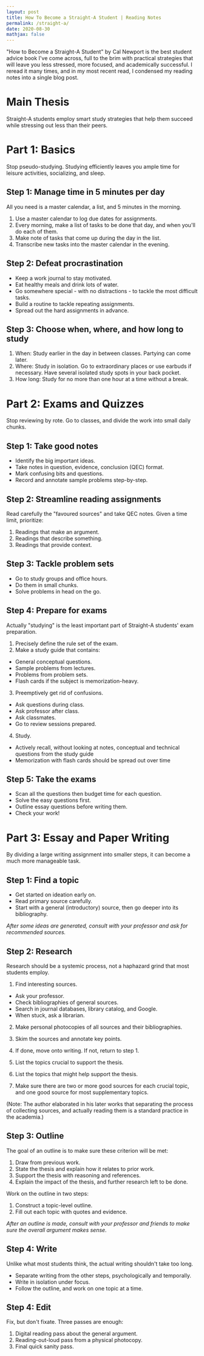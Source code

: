 ```yaml
---
layout: post
title: How To Become a Straight-A Student | Reading Notes
permalink: /straight-a/
date: 2020-08-30
mathjax: false
---
```


"How to Become a Straight-A Student" by Cal Newport is the best student advice book I've come across, full to the brim with practical strategies that will leave you less stressed, more focused, and academically successful. I reread it many times, and in my most recent read, I condensed my reading notes into a single blog post.

# Main Thesis

Straight-A students employ smart study strategies that help them succeed while stressing out less than their peers.

# Part 1: Basics

Stop pseudo-studying. Studying efficiently leaves you ample time for leisure activities, socializing, and sleep.

## Step 1: Manage time in 5 minutes per day

All you need is a master calendar, a list, and 5 minutes in the morning.

1. Use a master calendar to log due dates for assignments.
2. Every morning, make a list of tasks to be done that day, and when you'll do each of them.
3. Make note of tasks that come up during the day in the list.
4. Transcribe new tasks into the master calendar in the evening.

## Step 2: Defeat procrastination

* Keep a work journal to stay motivated.
* Eat healthy meals and drink lots of water.
* Go somewhere special - with no distractions - to tackle the most difficult tasks.
* Build a routine to tackle repeating assignments.
* Spread out the hard assignments in advance.

## Step 3: Choose when, where, and how long to study

1. When: Study earlier in the day in between classes. Partying can come later.
2. Where: Study in isolation. Go to extraordinary places or use earbuds if necessary. Have several isolated study spots in your back pocket.
3. How long: Study for no more than one hour at a time without a break.

# Part 2: Exams and Quizzes

Stop reviewing by rote. Go to classes, and divide the work into small daily chunks.

## Step 1: Take good notes

* Identify the big important ideas.
* Take notes in question, evidence, conclusion (QEC) format.
* Mark confusing bits and questions.
* Record and annotate sample problems step-by-step.

## Step 2: Streamline reading assignments

Read carefully the "favoured sources" and take QEC notes. Given a time limit, prioritize:

1. Readings that make an argument.
2. Readings that describe something.
3. Readings that provide context.

## Step 3: Tackle problem sets

* Go to study groups and office hours.
* Do them in small chunks.
* Solve problems in head on the go.

## Step 4: Prepare for exams

Actually "studying" is the least important part of Straight-A students' exam preparation.

1. Precisely define the rule set of the exam.
2. Make a study guide that contains:
  * General conceptual questions.
  * Sample problems from lectures.
  * Problems from problem sets.
  * Flash cards if the subject is memorization-heavy.
3. Preemptively get rid of confusions.
  * Ask questions during class.
  * Ask professor after class.
  * Ask classmates.
  * Go to review sessions prepared.
4. Study.
  * Actively recall, without looking at notes, conceptual and technical questions from the study guide
  * Memorization with flash cards should be spread out over time

## Step 5: Take the exams

* Scan all the questions then budget time for each question.
* Solve the easy questions first.
* Outline essay questions before writing them.
* Check your work!

# Part 3: Essay and Paper Writing

By dividing a large writing assignment into smaller steps, it can become a much more manageable task.

## Step 1: Find a topic

* Get started on ideation early on.
* Read primary source carefully.
* Start with a general (introductory) source, then go deeper into its bibliography.

*After some ideas are generated, consult with your professor and ask for recommended sources.*

## Step 2: Research

Research should be a systemic process, not a haphazard grind that most students employ.

1. Find interesting sources.
  * Ask your professor.
  * Check bibliographies of general sources.
  * Search in journal databases, library catalog, and Google.
  * When stuck, ask a librarian.
2. Make personal photocopies of all sources and their bibliographies.
3. Skim the sources and annotate key points.
4. If done, move onto writing. If not, return to step 1.

  1. List the topics crucial to support the thesis.
  2. List the topics that might help support the thesis.
  3. Make sure there are two or more good sources for each crucial topic, and one good source for most supplementary topics.

(Note: The author elaborated in his later works that separating the process of collecting sources, and actually reading them is a standard practice in the academia.)

## Step 3: Outline

The goal of an outline is to make sure these criterion will be met:

1. Draw from previous work.
2. State the thesis and explain how it relates to prior work.
3. Support the thesis with reasoning and references.
4. Explain the impact of the thesis, and further research left to be done.

Work on the outline in two steps:

1. Construct a topic-level outline.
2. Fill out each topic with quotes and evidence.

*After an outline is made, consult with your professor and friends to make sure the overall argument makes sense.*

## Step 4: Write

Unlike what most students think, the actual writing shouldn't take too long.

* Separate writing from the other steps, psychologically and temporally.
* Write in isolation under focus.
* Follow the outline, and work on one topic at a time.

## Step 4: Edit

Fix, but don't fixate. Three passes are enough:

1. Digital reading pass about the general argument.
2. Reading-out-loud pass from a physical photocopy.
3. Final quick sanity pass.
